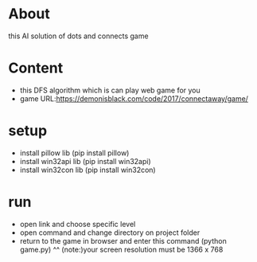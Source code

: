 # About
this AI solution of dots and connects game

# Content
- this DFS algorithm which is can play web game for you
- game URL:https://demonisblack.com/code/2017/connectaway/game/
# setup
- install pillow lib (pip install pillow)
- install win32api lib (pip install win32api)
- install win32con lib (pip install win32con)
# run
- open link and choose specific level
- open command and change directory on project folder
- return to the game in browser and enter this command (python game.py) ^^
(note:)your screen resolution must be 1366 x 768
